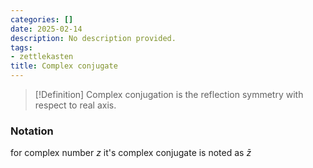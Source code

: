 ```yaml
---
categories: []
date: 2025-02-14
description: No description provided.
tags:
- zettlekasten
title: Complex conjugate
---
```


> [!Definition]
> Complex conjugation is the reflection symmetry with respect to real axis.

### Notation

for complex number $z$ it's complex conjugate is noted as $\bar{z}$